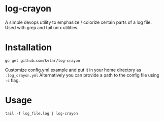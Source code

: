 # log-crayon
A simple devops utility to emphasize / colorize certain parts of a log file. Used with grep and tail unix utilities.

# Installation
```
go get github.com/kvlar/log-crayon
```
Customize config.yml.example and put it in your home directory as `.log_crayon.yml`
Alternatively you can provide a path to the config file using `-c` flag.

# Usage
```
tail -f log_file.log | log-crayon
```
